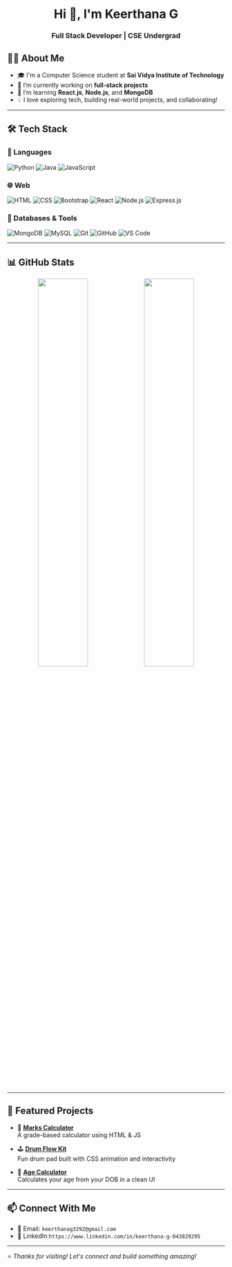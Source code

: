 <h1 align="center">Hi 👋, I'm Keerthana G</h1>
<h3 align="center">Full Stack Developer | CSE Undergrad</h3>



## 👩‍💻 About Me

- 🎓 I'm a Computer Science student at **Sai Vidya Institute of Technology**
- 🔭 I’m currently working on **full-stack projects**
- 🌱 I’m learning **React.js**, **Node.js**, and **MongoDB**
- 💡 I love exploring tech, building real-world projects, and collaborating!

---

## 🛠️ Tech Stack

### 🚀 Languages
![Python](https://img.shields.io/badge/-Python-05122A?style=flat&logo=python)
![Java](https://img.shields.io/badge/-Java-05122A?style=flat&logo=java)
![JavaScript](https://img.shields.io/badge/-JavaScript-05122A?style=flat&logo=javascript)

### 🌐 Web
![HTML](https://img.shields.io/badge/-HTML5-05122A?style=flat&logo=html5)
![CSS](https://img.shields.io/badge/-CSS3-05122A?style=flat&logo=css3)
![Bootstrap](https://img.shields.io/badge/-Bootstrap-05122A?style=flat&logo=bootstrap)
![React](https://img.shields.io/badge/-React-05122A?style=flat&logo=react)
![Node.js](https://img.shields.io/badge/-Node.js-05122A?style=flat&logo=node.js)
![Express.js](https://img.shields.io/badge/-Express.js-05122A?style=flat&logo=express)

### 💾 Databases & Tools
![MongoDB](https://img.shields.io/badge/-MongoDB-05122A?style=flat&logo=mongodb)
![MySQL](https://img.shields.io/badge/-MySQL-05122A?style=flat&logo=mysql)
![Git](https://img.shields.io/badge/-Git-05122A?style=flat&logo=git)
![GitHub](https://img.shields.io/badge/-GitHub-05122A?style=flat&logo=github)
![VS Code](https://img.shields.io/badge/-VS%20Code-05122A?style=flat&logo=visual-studio-code)

---

## 📊 GitHub Stats

<p align="center">
  <img width="48%" src="https://github-readme-stats.vercel.app/api?username=keerthana8904&show_icons=true&theme=radical" />
  <img width="48%" src="https://github-readme-streak-stats.herokuapp.com?user=keerthana8904&theme=radical&hide_border=false" />
</p>

---

## 🌟 Featured Projects

- 🎯 **[Marks Calculator](https://github.com/keerthana8904/Marks_Calculator)**  
  A grade-based calculator using HTML & JS

- 🕹️ **[Drum Flow Kit](https://github.com/keerthana8904/Drum_flow_kit)**  
  Fun drum pad built with CSS animation and interactivity

- 📅 **[Age Calculator](https://github.com/keerthana8904/AgeCalculator)**  
  Calculates your age from your DOB in a clean UI

---

## 📫 Connect With Me

- 📧 Email: `keerthanag3292@gmail.com`  
- 💼 LinkedIn:`https://www.linkedin.com/in/keerthana-g-043829295`

---

⭐️ _Thanks for visiting! Let's connect and build something amazing!_
